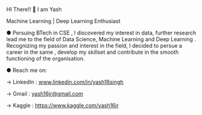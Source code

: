 HI There!! 👋 I am Yash

Machine Learning | Deep Learning Enthusiast

● Persuing BTech in CSE , I discovered my interest in data, further research lead me to the field of Data Science, Machine Learning and Deep Learning . Recognizing my passion and interest in the field, I decided to persue a career in the same , develop my skillset and contribute in the smooth functioning of the organisation.

● Reach me on:

→ LinkedIn : www.linkedin.com/in/yash16singh

→ Gmail : yash16jr@gmail.com

→ Kaggle : https://www.kaggle.com/yash16jr

